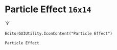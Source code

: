 # Particle Effect `16x14`
<img src="/img/Particle%20Effect.png" width=16 height=14>

``` CSharp
EditorGUIUtility.IconContent("Particle Effect")
```
```
Particle Effect
```
